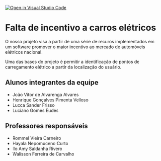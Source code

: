 [![Open in Visual Studio Code](https://classroom.github.com/assets/open-in-vscode-2e0aaae1b6195c2367325f4f02e2d04e9abb55f0b24a779b69b11b9e10269abc.svg)](https://classroom.github.com/online_ide?assignment_repo_id=15990126&assignment_repo_type=AssignmentRepo)
# Falta de incentivo a carros elétricos

O nosso projeto visa a partir de uma série de recuros implementados em um software promover o maior incentivo ao mercado de automóveis elétricos nacional.

Uma das bases do projeto é permitir a identificação de pontos de carregamento elétrico a partir da localização do usuário.

## Alunos integrantes da equipe

* João Vitor de Alvarenga Alvares
* Henrique Gonçalves Pimenta Velloso
* Lucca Sander Frisso
* Luciano Gomes Eudes

## Professores responsáveis

* Rommel Vieira Carneiro
* Hayala Nepomuceno Curto
* Ilo Amy Saldanha Rivero
* Walisson Ferreira de Carvalho 



    